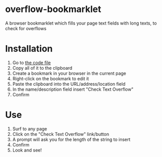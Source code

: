 # overflow-bookmarklet
A browser bookmarklet which fills your page text fields with long texts, to check for overflows

# Installation
1. Go to [the code file](https://raw.githubusercontent.com/ramtob/overflow-bookmark/master/dist/overflow-bookmark.js)
2. Copy all of it to the clipboard
3. Create a bookmark in your browser in the current page
4. Right-click on the bookmark to edit it
5. Paste the clipboard into the URL/address/location field
6. In the name/description field insert "Check Text Overflow"
7. Confirm

# Use
1. Surf to any page
2. Click on the "Check Text Overflow" link/button
3. A prompt will ask you for the length of the string to insert
4. Confirm
5. Look and see!
